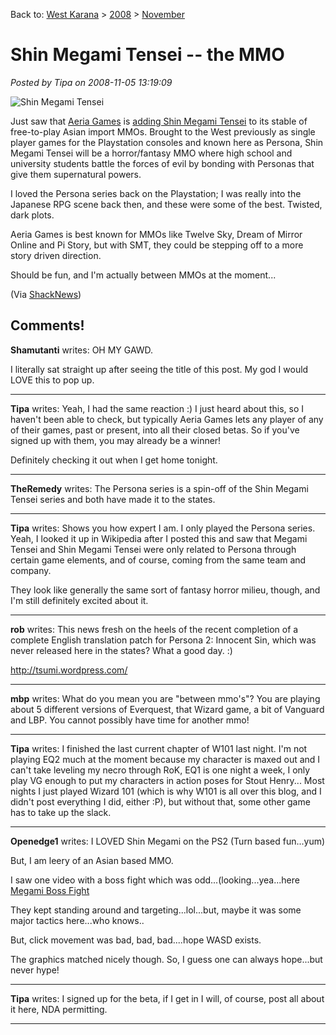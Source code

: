 Back to: [West Karana](/posts/westkarana.md) > [2008](/posts/2008/westkarana.md) > [November](./westkarana.md)
# Shin Megami Tensei -- the MMO

*Posted by Tipa on 2008-11-05 13:19:09*

![Shin Megami Tensei](http://www.shacknews.com/images/generated/4910c1d8f256c_featured_without_text_smt_pc.jpg)

Just saw that [Aeria Games](http://aeriagames.com) is [adding Shin Megami Tensei](http://www.shacknews.com/onearticle.x/55737) to its stable of free-to-play Asian import MMOs. Brought to the West previously as single player games for the Playstation consoles and known here as Persona, Shin Megami Tensei will be a horror/fantasy MMO where high school and university students battle the forces of evil by bonding with Personas that give them supernatural powers.

I loved the Persona series back on the Playstation; I was really into the Japanese RPG scene back then, and these were some of the best. Twisted, dark plots.

Aeria Games is best known for MMOs like Twelve Sky, Dream of Mirror Online and Pi Story, but with SMT, they could be stepping off to a more story driven direction.

Should be fun, and I'm actually between MMOs at the moment...

(Via [ShackNews](http://www.shacknews.com/))

## Comments!

**Shamutanti** writes: OH MY GAWD.

I literally sat straight up after seeing the title of this post. My god I would LOVE this to pop up.

---

**Tipa** writes: Yeah, I had the same reaction :) I just heard about this, so I haven't been able to check, but typically Aeria Games lets any player of any of their games, past or present, into all their closed betas. So if you've signed up with them, you may already be a winner!

Definitely checking it out when I get home tonight.

---

**TheRemedy** writes: The Persona series is a spin-off of the Shin Megami Tensei series and both have made it to the states.

---

**Tipa** writes: Shows you how expert I am. I only played the Persona series. Yeah, I looked it up in Wikipedia after I posted this and saw that Megami Tensei and Shin Megami Tensei were only related to Persona through certain game elements, and of course, coming from the same team and company.

They look like generally the same sort of fantasy horror milieu, though, and I'm still definitely excited about it.

---

**rob** writes: This news fresh on the heels of the recent completion of a complete English translation patch for Persona 2: Innocent Sin, which was never released here in the states? What a good day. :)

http://tsumi.wordpress.com/

---

**mbp** writes: What do you mean you are "between mmo's"? You are playing about 5 different versions of Everquest, that Wizard game, a bit of Vanguard and LBP. You cannot possibly have time for another mmo!

---

**Tipa** writes: I finished the last current chapter of W101 last night. I'm not playing EQ2 much at the moment because my character is maxed out and I can't take leveling my necro through RoK, EQ1 is one night a week, I only play VG enough to put my characters in action poses for Stout Henry... Most nights I just played Wizard 101 (which is why W101 is all over this blog, and I didn't post everything I did, either :P), but without that, some other game has to take up the slack.

---

**Openedge1** writes: I LOVED Shin Megami on the PS2 (Turn based fun...yum)

But, I am leery of an Asian based MMO.

I saw one video with a boss fight which was odd...(looking...yea...here [Megami Boss Fight](http://www.youtube.com/watch?v=4CEzWpmw6Yo&feature=related)

They kept standing around and targeting...lol...but, maybe it was some major tactics here...who knows..

But, click movement was bad, bad, bad....hope WASD exists.

The graphics matched nicely though. So, I guess one can always hope...but never hype!

---

**Tipa** writes: I signed up for the beta, if I get in I will, of course, post all about it here, NDA permitting.

---

